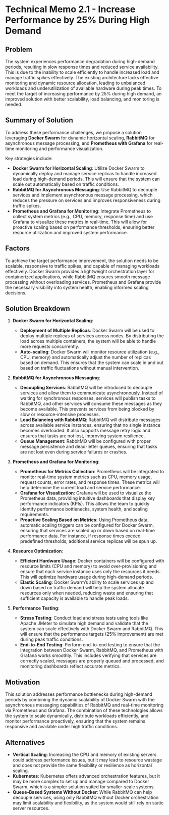# Technical Memo 2.1 - Increase Performance by 25% During High Demand

## Problem
The system experiences performance degradation during high-demand periods, resulting in slow response times and reduced service availability. This is due to the inability to scale efficiently to handle increased load and manage traffic spikes effectively. The existing architecture lacks effective monitoring and dynamic resource allocation, leading to unbalanced workloads and underutilization of available hardware during peak times. To meet the target of increasing performance by 25% during high demand, an improved solution with better scalability, load balancing, and monitoring is needed.

## Summary of Solution
To address these performance challenges, we propose a solution leveraging **Docker Swarm** for dynamic horizontal scaling, **RabbitMQ** for asynchronous message processing, and **Prometheus with Grafana** for real-time monitoring and performance visualization.

Key strategies include:

- **Docker Swarm for Horizontal Scaling**: Utilize Docker Swarm to dynamically deploy and manage service replicas to handle increased load during high-demand periods. This will ensure that the system can scale out automatically based on traffic conditions.
- **RabbitMQ for Asynchronous Messaging**: Use RabbitMQ to decouple services and implement asynchronous message processing, which reduces the pressure on services and improves responsiveness during traffic spikes.
- **Prometheus and Grafana for Monitoring**: Integrate Prometheus to collect system metrics (e.g., CPU, memory, response time) and use Grafana to visualize these metrics in real-time. This will allow for proactive scaling based on performance thresholds, ensuring better resource utilization and improved system performance.

## Factors
To achieve the target performance improvement, the solution needs to be scalable, responsive to traffic spikes, and capable of managing workloads effectively. Docker Swarm provides a lightweight orchestration layer for containerized applications, while RabbitMQ ensures smooth message processing without overloading services. Prometheus and Grafana provide the necessary visibility into system health, enabling informed scaling decisions.

## Solution Breakdown

1. **Docker Swarm for Horizontal Scaling**:
    - **Deployment of Multiple Replicas**: Docker Swarm will be used to deploy multiple replicas of services across nodes. By distributing the load across multiple containers, the system will be able to handle more requests concurrently.
    - **Auto-scaling**: Docker Swarm will monitor resource utilization (e.g., CPU, memory) and automatically adjust the number of replicas based on demand. This ensures that the system can scale in and out based on traffic fluctuations without manual intervention.

2. **RabbitMQ for Asynchronous Messaging**:
    - **Decoupling Services**: RabbitMQ will be introduced to decouple services and allow them to communicate asynchronously. Instead of waiting for synchronous responses, services will publish tasks to RabbitMQ, and other services will consume these messages as they become available. This prevents services from being blocked by slow or resource-intensive processes.
    - **Load Balancing with RabbitMQ**: RabbitMQ will distribute messages across available service instances, ensuring that no single instance becomes overloaded. It also supports message retry logic and ensures that tasks are not lost, improving system resilience.
    - **Queue Management**: RabbitMQ will be configured with proper message persistence and dead-letter queues, ensuring that tasks are not lost even during service failures or crashes.

3. **Prometheus and Grafana for Monitoring**:
    - **Prometheus for Metrics Collection**: Prometheus will be integrated to monitor real-time system metrics such as CPU, memory usage, request counts, error rates, and response times. These metrics will help determine the current load and service performance.
    - **Grafana for Visualization**: Grafana will be used to visualize the Prometheus data, providing intuitive dashboards that display key performance indicators (KPIs). This allows the team to quickly identify performance bottlenecks, system health, and scaling requirements.
    - **Proactive Scaling Based on Metrics**: Using Prometheus data, automatic scaling triggers can be configured for Docker Swarm, ensuring that services are scaled up or down based on real-time performance data. For instance, if response times exceed predefined thresholds, additional service replicas will be spun up.

4. **Resource Optimization**:
    - **Efficient Hardware Usage**: Docker containers will be configured with resource limits (CPU and memory) to avoid over-provisioning and ensure that each service instance uses only the resources it needs. This will optimize hardware usage during high-demand periods.
    - **Elastic Scaling**: Docker Swarm’s ability to scale services up and down based on traffic demand will help the system allocate resources only when needed, reducing waste and ensuring that sufficient capacity is available to handle peak loads.

5. **Performance Testing**:
    - **Stress Testing**: Conduct load and stress tests using tools like Apache JMeter to simulate high demand and validate that the system can scale effectively with Docker Swarm and RabbitMQ. This will ensure that the performance targets (25% improvement) are met during peak traffic conditions.
    - **End-to-End Testing**: Perform end-to-end testing to ensure that the integration between Docker Swarm, RabbitMQ, and Prometheus with Grafana works smoothly. This includes verifying that services are correctly scaled, messages are properly queued and processed, and monitoring dashboards reflect accurate metrics.

## Motivation
This solution addresses performance bottlenecks during high-demand periods by combining the dynamic scalability of Docker Swarm with the asynchronous messaging capabilities of RabbitMQ and real-time monitoring via Prometheus and Grafana. The combination of these technologies allows the system to scale dynamically, distribute workloads efficiently, and monitor performance proactively, ensuring that the system remains responsive and available under high traffic conditions.

## Alternatives
- **Vertical Scaling**: Increasing the CPU and memory of existing servers could address performance issues, but it may lead to resource wastage and does not provide the same flexibility or resilience as horizontal scaling.
- **Kubernetes**: Kubernetes offers advanced orchestration features, but it may be more complex to set up and manage compared to Docker Swarm, which is a simpler solution suited for smaller-scale systems.
- **Queue-Based Systems Without Docker**: While RabbitMQ can help decouple services, using only RabbitMQ without Docker orchestration may limit scalability and flexibility, as the system would still rely on static server resources.